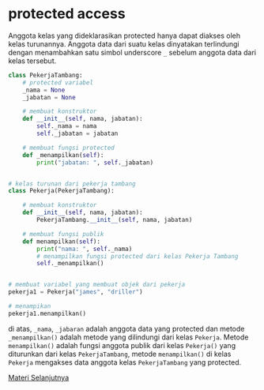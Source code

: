 # protected access

Anggota kelas yang dideklarasikan protected hanya dapat diakses oleh kelas turunannya. Anggota data dari suatu kelas dinyatakan terlindungi dengan menambahkan satu simbol underscore ``_`` sebelum anggota data dari kelas tersebut.

```python
class PekerjaTambang:
    # protected variabel
    _nama = None
    _jabatan = None

    # membuat konstruktor
    def __init__(self, nama, jabatan):
        self._nama = nama
        self._jabatan = jabatan

    # membuat fungsi protected
    def _menampilkan(self):
        print("jabatan: ", self._jabatan)


# kelas turunan dari pekerja tambang
class Pekerja(PekerjaTambang):

    # membuat konstruktor
    def __init__(self, nama, jabatan):
        PekerjaTambang.__init__(self, nama, jabatan)

    # membuat fungsi publik
    def menampilkan(self):
        print("nama: ", self._nama)
        # menampilkan fungsi protected dari kelas Pekerja Tambang
        self._menampilkan()


# membuat variabel yang membuat objek dari pekerja
pekerja1 = Pekerja("james", "driller")

# menampikan
pekerja1.menampilkan()
```

di atas, ``_nama``, ``_jabaran`` adalah anggota data yang protected dan metode ```_menampilkan()``` adalah metode yang dilindungi dari  kelas ``Pekerja``. Metode ``menampilkan()`` adalah fungsi anggota publik dari kelas ``Pekerja()`` yang diturunkan dari kelas ``PekerjaTambang``, metode ``menampilkan()`` di kelas ``Pekerja`` mengakses data anggota kelas ``PekerjaTambang`` yang protected.

[Materi Selanjutnya](../../19_iterator)